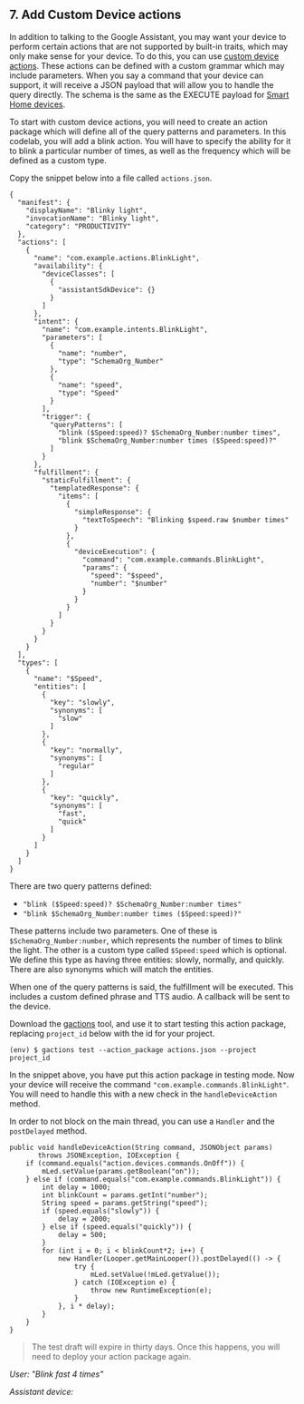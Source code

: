 ## 7. Add Custom Device actions

In addition to talking to the Google Assistant, you may want your device to perform certain actions that are not supported by built-in traits, which may only make sense for your device. To do this, you can use [custom device actions](https://developers.google.com/assistant/sdk/device-actions-overview#custom). These actions can be defined with a custom grammar which may include parameters. When you say a command that your device can support, it will receive a JSON payload that will allow you to handle the query directly. The schema is the same as the EXECUTE payload for [Smart Home devices](https://developers.google.com/actions/smarthome/).

To start with custom device actions, you will need to create an action package which will define all of the query patterns and parameters. In this codelab, you will add a blink action. You will have to specify the ability for it to blink a particular number of times, as well as the frequency which will be defined as a custom type.

Copy the snippet below into a file called `actions.json`.

```
{
  "manifest": {
    "displayName": "Blinky light",
    "invocationName": "Blinky light",
    "category": "PRODUCTIVITY"
  },
  "actions": [
    {
      "name": "com.example.actions.BlinkLight",
      "availability": {
        "deviceClasses": [
          {
            "assistantSdkDevice": {}
          }
        ]
      },
      "intent": {
        "name": "com.example.intents.BlinkLight",
        "parameters": [
          {
            "name": "number",
            "type": "SchemaOrg_Number"
          },
          {
            "name": "speed",
            "type": "Speed"
          }
        ],
        "trigger": {
          "queryPatterns": [
            "blink ($Speed:speed)? $SchemaOrg_Number:number times",
            "blink $SchemaOrg_Number:number times ($Speed:speed)?"
          ]
        }
      },
      "fulfillment": {
        "staticFulfillment": {
          "templatedResponse": {
            "items": [
              {
                "simpleResponse": {
                  "textToSpeech": "Blinking $speed.raw $number times"
                }
              },
              {
                "deviceExecution": {
                  "command": "com.example.commands.BlinkLight",
                  "params": {
                    "speed": "$speed",
                    "number": "$number"
                  }
                }
              }
            ]
          }
        }
      }
    }
  ],
  "types": [
    {
      "name": "$Speed",
      "entities": [
        {
          "key": "slowly",
          "synonyms": [
            "slow"
          ]
        },
        {
          "key": "normally",
          "synonyms": [
            "regular"
          ]
        },
        {
          "key": "quickly",
          "synonyms": [
            "fast",
            "quick"
          ]
        }
      ]
    }
  ]
}
```

There are two query patterns defined:

- `"blink ($Speed:speed)? $SchemaOrg_Number:number times"`
- `"blink $SchemaOrg_Number:number times ($Speed:speed)?"`

These patterns include two parameters. One of these is `$SchemaOrg_Number:number`, which represents the number of times to blink the light. The other is a custom type called `$Speed:speed` which is optional. We define this type as having three entities: slowly, normally, and quickly. There are also synonyms which will match the entities.

When one of the query patterns is said, the fulfillment will be executed. This includes a custom defined phrase and TTS audio. A callback will be sent to the device.

Download the [gactions](https://developers.google.com/actions/tools/gactions-cli) tool, and use it to start testing this action package, replacing `project_id` below with the id for your project.

```
(env) $ gactions test --action_package actions.json --project project_id
```

In the snippet above, you have put this action package in testing mode. Now your device will receive the command `"com.example.commands.BlinkLight"`. You will need to handle this with a new check in the `handleDeviceAction` method.

In order to not block on the main thread, you can use a `Handler` and the `postDelayed` method.

```
public void handleDeviceAction(String command, JSONObject params)
       throws JSONException, IOException {
    if (command.equals("action.devices.commands.OnOff")) {
        mLed.setValue(params.getBoolean("on"));
    } else if (command.equals("com.example.commands.BlinkLight")) {
        int delay = 1000;
        int blinkCount = params.getInt("number");
        String speed = params.getString("speed");
        if (speed.equals("slowly")) {
            delay = 2000;
        } else if (speed.equals("quickly")) {
            delay = 500;
        }
        for (int i = 0; i < blinkCount*2; i++) {
            new Handler(Looper.getMainLooper()).postDelayed(() -> {
                try {
                    mLed.setValue(!mLed.getValue());
                } catch (IOException e) {
                    throw new RuntimeException(e);
                }
            }, i * delay);
        }
    }
}
```

> The test draft will expire in thirty days. Once this happens, you will need to deploy your action package again.

*User: "Blink fast 4 times"*

*Assistant device: <Turns on and off LED>*
